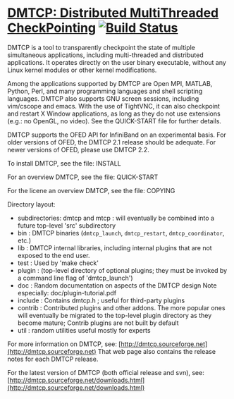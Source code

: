 # [DMTCP: Distributed MultiThreaded CheckPointing](http://dmtcp.sourceforge.net/) [![Build Status](https://travis-ci.org/dmtcp/dmtcp.png?branch=master)](https://travis-ci.org/dmtcp/dmtcp)

DMTCP is a tool to transparently checkpoint the state of multiple simultaneous
applications, including multi-threaded and distributed applications. It
operates directly on the user binary executable, without any Linux kernel
modules or other kernel modifications.

Among the applications supported by DMTCP are Open MPI, MATLAB, Python, Perl,
and many programming languages and shell scripting languages. DMTCP also
supports GNU screen sessions, including vim/cscope and emacs. With the use of
TightVNC, it can also checkpoint and restart X Window applications, as long as
they do not use extensions (e.g.: no OpenGL, no video). See the QUICK-START
file for further details.

DMTCP supports the OFED API for InfiniBand on an experimental basis. For older
versions of OFED, the DMTCP 2.1 release should be adequate. For newer versions
of OFED, please use DMTCP 2.2.

To install DMTCP, see the file:
  INSTALL

For an overview DMTCP, see the file:
  QUICK-START

For the licene an overview DMTCP, see the file:
  COPYING

Directory layout:
 - subdirectories: dmtcp and mtcp : will eventually be combined into
   	a future top-level 'src' subdirectory
 - bin : DMTCP binaries (`dmtcp_launch`, `dmtcp_restart`, `dmtcp_coordinator`, etc.)
 - lib : DMTCP internal libraries, including internal plugins that are
        not exposed to the end user.
 - test : Used by 'make check'
 - plugin : (top-level directory of optional plugins; they must be
             invoked by a command line flag of 'dmtcp_launch')
 - doc : Random documentation on aspects of the DMTCP design
         Note especially:  doc/plugin-tutorial.pdf
 - include : Contains dmtcp.h ; useful for third-party plugins
 - contrib : Contributed plugins and other addons.  The more popular ones
             will eventually be migrated to the top-level plugin directory
             as they become mature;  Contrib plugins are not built by default
 - util : random utilities useful mostly for experts

For more information on DMTCP, see:
  [http://dmtcp.sourceforge.net](http://dmtcp.sourceforge.net)
That web page also contains the release notes for each DMTCP release.

For the latest version of DMTCP (both official release and svn), see:
  [http://dmtcp.sourceforge.net/downloads.html](http://dmtcp.sourceforge.net/downloads.html)
